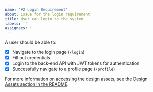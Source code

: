 ```yaml
---
name: '#2 Login Requirement'
about: Issue for the login requirement
title: User can login to the system
labels: ''
assignees: ''
---
```


A user should be able to:

- [x] Navigate to the login page (`/login`)
- [x] Fill out credentials
- [x] Login to the back-end API with JWT tokens for authentication
- [x] Successfully navigate to a profile page (`/profile`)

For more information on accessing the design assets, see the [Design Assets section in the README](https://github.com/OpenClassrooms-Student-Center/Project-10-Bank-API#design-assets).
